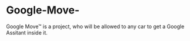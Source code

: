 # Google-Move-
Google Move™ is a project, who will be allowed to any car to get a Google Assitant inside it.
